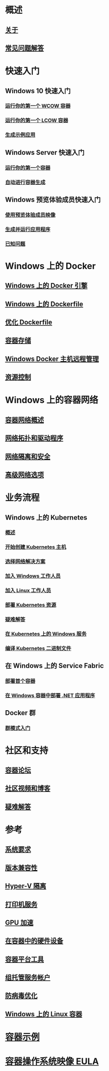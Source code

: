 # 概述
## [关于](about/index.md)
## [常见问题解答](about/faq.md)

# 快速入门
## Windows 10 快速入门
### [运行你的第一个 WCOW 容器](quick-start/quick-start-windows-10.md)
### [运行你的第一个 LCOW 容器](quick-start/quick-start-windows-10-linux.md)
### [生成示例应用](quick-start/building-sample-app.md)
## Windows Server 快速入门
### [运行你的第一个容器](quick-start/quick-start-windows-server.md)
### [自动进行容器生成](quick-start/quick-start-images.md)
## Windows 预览体验成员快速入门
### [使用预览体验成员映像](quick-start/Using-Insider-Container-Images.md)
### [生成并运行应用程序](quick-start/Nano-RS3-.NET-Core-and-PS.md)
### [已知问题](quick-start/Insider-Known-Issues.md)

# Windows 上的 Docker
## [Windows 上的 Docker 引擎](manage-docker/configure-docker-daemon.md)
## [Windows 上的 Dockerfile](manage-docker/manage-windows-dockerfile.md)
## [优化 Dockerfile](manage-docker/optimize-windows-dockerfile.md)
## [容器存储](manage-containers/container-storage.md)
## [Windows Docker 主机远程管理](management/manage_remotehost.md)
## [资源控制](manage-containers/resource-controls.md)

# Windows 上的容器网络
## [容器网络概述](container-networking/architecture.md)
## [网络拓扑和驱动程序](container-networking/network-drivers-topologies.md)
## [网络隔离和安全](container-networking/network-isolation-security.md)
## [高级网络选项](container-networking/advanced.md)

# 业务流程
## Windows 上的 Kubernetes 
### [概述](kubernetes/getting-started-kubernetes-windows.md)
### [开始创建 Kubernetes 主机](kubernetes/creating-a-linux-master.md)
### [选择网络解决方案](kubernetes/network-topologies.md)
### [加入 Windows 工作人员](kubernetes/joining-windows-workers.md)
### [加入 Linux 工作人员](kubernetes/joining-linux-workers.md)
### [部署 Kubernetes 资源](kubernetes/deploying-resources.md)
### [疑难解答](kubernetes/common-problems.md)
### [在 Kubernetes 上的 Windows 服务](kubernetes/kube-windows-services.md)
### [编译 Kubernetes 二进制文件](kubernetes/compiling-kubernetes-binaries.md)
## 在 Windows 上的 Service Fabric
### [部署首个容器](/azure/service-fabric/service-fabric-quickstart-containers)
### [在 Windows 容器中部署 .NET 应用程序](/azure/service-fabric/service-fabric-host-app-in-a-container) 
## Docker 群
### [群模式入门](manage-containers/swarm-mode.md)

# 社区和支持
## [容器论坛](https://social.msdn.microsoft.com/Forums/en-US/home?forum=windowscontainers)
## [社区视频和博客](communitylinks.md)
## [疑难解答](troubleshooting.md)

# 参考
## [系统要求](deploy-containers/system-requirements.md)
## [版本兼容性](deploy-containers/version-compatibility.md)
## [Hyper-V 隔离](manage-containers/hyperv-container.md)
## [打印机服务](deploy-containers/print-spooler.md)
## [GPU 加速](deploy-containers/gpu-acceleration.md)
## [在容器中的硬件设备](deploy-containers/hardware-devices-in-containers.md)
## [容器平台工具](deploy-containers/containerd.md)
## [组托管服务帐户](manage-containers/manage-serviceaccounts.md)
## [防病毒优化](https://msdn.microsoft.com/en-us/windows/hardware/drivers/ifs/anti-virus-optimization-for-windows-containers)
## [Windows 上的 Linux 容器](deploy-containers/linux-containers.md)

# [容器示例](samples.md)

# [容器操作系统映像 EULA](Images_EULA.md)

